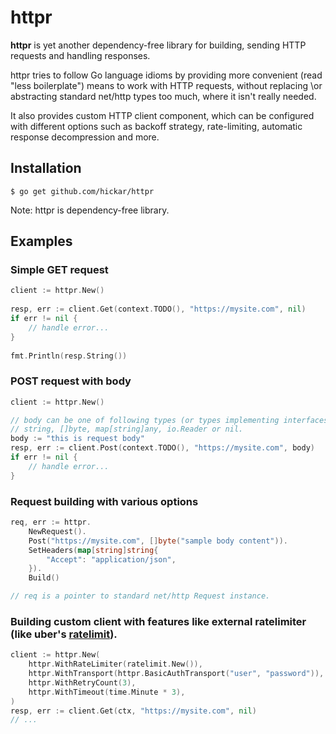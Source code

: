 # httpr

**httpr** is yet another dependency-free library for building, 
sending HTTP requests and handling responses.

httpr tries to follow Go language idioms by providing more convenient 
(read "less boilerplate") means to work with HTTP requests, without replacing
\or abstracting standard net/http types too much, where it isn't really needed.

It also provides custom HTTP client component, which can be configured with
different options such as backoff strategy, rate-limiting, automatic response 
decompression and more.

## Installation
    
    $ go get github.com/hickar/httpr

Note: httpr is dependency-free library.

## Examples

### Simple GET request 
```go
client := httpr.New()
    
resp, err := client.Get(context.TODO(), "https://mysite.com", nil)
if err != nil {
	// handle error...
}
    
fmt.Println(resp.String())
```

### POST request with body
```go
client := httpr.New()

// body can be one of following types (or types implementing interfaces):
// string, []byte, map[string]any, io.Reader or nil.
body := "this is request body"
resp, err := client.Post(context.TODO(), "https://mysite.com", body)
if err != nil {
	// handle error...
}
```

### Request building with various options
```go
req, err := httpr.
	NewRequest().
	Post("https://mysite.com", []byte("sample body content")).
	SetHeaders(map[string]string{
		"Accept": "application/json",
	}).
	Build()

// req is a pointer to standard net/http Request instance.
```

### Building custom client with features like external ratelimiter (like uber's [ratelimit](https://github.com/uber-go/ratelimit)).
```go
client := httpr.New(
    httpr.WithRateLimiter(ratelimit.New()),
	httpr.WithTransport(httpr.BasicAuthTransport("user", "password")),
	httpr.WithRetryCount(3),
	httpr.WithTimeout(time.Minute * 3),
)
resp, err := client.Get(ctx, "https://mysite.com", nil)
// ...
```